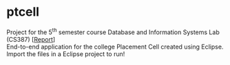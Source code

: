 # ptcell

Project for the 5<sup>th</sup> semester course Database and Information Systems Lab (CS387) [[Report](https://github.com/AnandDhoot/ptcell/blob/master/FinalReport.pdf)]  
End-to-end application for the college Placement Cell created using Eclipse.  
Import the files in a Eclipse project to run!
